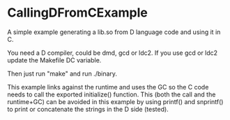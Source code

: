 # CallingDFromCExample

A simple example generating a lib.so from D language code and using it in C.

You need a D compiler, could be dmd, gcd or ldc2. If you use gcd or ldc2 update the Makefile DC variable.

Then just run "make" and run ./binary.

This example links against the runtime and uses the GC so the C code needs to call the exported initialize() function. This (both the call and the 
runtime+GC) can be avoided in this example by using printf() and snprintf() to print or concatenate the strings in the D side (tested).
